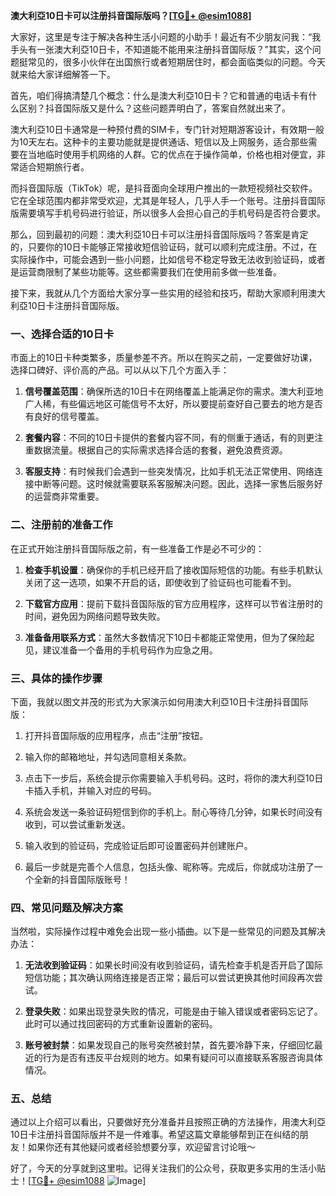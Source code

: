 **澳大利亞10日卡可以注册抖音国际版吗？[[TG💪+ @esim1088](https://t.me/s/esim1088)]**

大家好，这里是专注于解决各种生活小问题的小助手！最近有不少朋友问我：“我手头有一张澳大利亞10日卡，不知道能不能用来注册抖音国际版？”其实，这个问题挺常见的，很多小伙伴在出国旅行或者短期居住时，都会面临类似的问题。今天就来给大家详细解答一下。

首先，咱们得搞清楚几个概念：什么是澳大利亞10日卡？它和普通的电话卡有什么区别？抖音国际版又是什么？这些问题弄明白了，答案自然就出来了。

澳大利亞10日卡通常是一种预付费的SIM卡，专门针对短期游客设计，有效期一般为10天左右。这种卡的主要功能就是提供通话、短信以及上网服务，适合那些需要在当地临时使用手机网络的人群。它的优点在于操作简单，价格也相对便宜，非常适合短期旅行者。

而抖音国际版（TikTok）呢，是抖音面向全球用户推出的一款短视频社交软件。它在全球范围内都非常受欢迎，尤其是年轻人，几乎人手一个账号。注册抖音国际版需要填写手机号码进行验证，所以很多人会担心自己的手机号码是否符合要求。

那么，回到最初的问题：澳大利亞10日卡可以注册抖音国际版吗？答案是肯定的，只要你的10日卡能够正常接收短信验证码，就可以顺利完成注册。不过，在实际操作中，可能会遇到一些小问题，比如信号不稳定导致无法收到验证码，或者是运营商限制了某些功能等。这些都需要我们在使用前多做一些准备。

接下来，我就从几个方面给大家分享一些实用的经验和技巧，帮助大家顺利用澳大利亞10日卡注册抖音国际版。

### 一、选择合适的10日卡

市面上的10日卡种类繁多，质量参差不齐。所以在购买之前，一定要做好功课，选择口碑好、评价高的产品。可以从以下几个方面入手：

1. **信号覆盖范围**：确保所选的10日卡在网络覆盖上能满足你的需求。澳大利亚地广人稀，有些偏远地区可能信号不太好，所以要提前查好自己要去的地方是否有良好的信号覆盖。
   
2. **套餐内容**：不同的10日卡提供的套餐内容不同，有的侧重于通话，有的则更注重数据流量。根据自己的实际需求选择合适的套餐，避免浪费资源。

3. **客服支持**：有时候我们会遇到一些突发情况，比如手机无法正常使用、网络连接中断等问题。这时候就需要联系客服解决问题。因此，选择一家售后服务好的运营商非常重要。

### 二、注册前的准备工作

在正式开始注册抖音国际版之前，有一些准备工作是必不可少的：

1. **检查手机设置**：确保你的手机已经开启了接收国际短信的功能。有些手机默认关闭了这一选项，如果不开启的话，即使收到了验证码也可能看不到。

2. **下载官方应用**：提前下载抖音国际版的官方应用程序，这样可以节省注册时的时间，避免因为网络问题导致失败。

3. **准备备用联系方式**：虽然大多数情况下10日卡都能正常使用，但为了保险起见，建议准备一个备用的手机号码作为应急之用。

### 三、具体的操作步骤

下面，我就以图文并茂的形式为大家演示如何用澳大利亞10日卡注册抖音国际版：

1. 打开抖音国际版的应用程序，点击“注册”按钮。
   
2. 输入你的邮箱地址，并勾选同意相关条款。

3. 点击下一步后，系统会提示你需要输入手机号码。这时，将你的澳大利亞10日卡插入手机，并输入对应的号码。

4. 系统会发送一条验证码短信到你的手机上。耐心等待几分钟，如果长时间没有收到，可以尝试重新发送。

5. 输入收到的验证码，完成验证后即可设置密码并创建账户。

6. 最后一步就是完善个人信息，包括头像、昵称等。完成后，你就成功注册了一个全新的抖音国际版账号！

### 四、常见问题及解决方案

当然啦，实际操作过程中难免会出现一些小插曲。以下是一些常见的问题及其解决办法：

1. **无法收到验证码**：如果长时间没有收到验证码，请先检查手机是否开启了国际短信功能；其次确认网络连接是否正常；最后可以尝试更换其他时间段再次尝试。

2. **登录失败**：如果出现登录失败的情况，可能是由于输入错误或者密码忘记了。此时可以通过找回密码的方式重新设置新的密码。

3. **账号被封禁**：如果发现自己的账号突然被封禁，首先要冷静下来，仔细回忆最近的行为是否有违反平台规则的地方。如果有疑问可以直接联系客服咨询具体情况。

### 五、总结

通过以上介绍可以看出，只要做好充分准备并且按照正确的方法操作，用澳大利亞10日卡注册抖音国际版并不是一件难事。希望这篇文章能够帮到正在纠结的朋友！如果你还有其他疑问或者经验想要分享，欢迎留言讨论哦～

好了，今天的分享就到这里啦。记得关注我们的公众号，获取更多实用的生活小贴士！[[TG💪+ @esim1088](https://t.me/s/esim1088) ![Image](https://i.postimg.cc/4NQfJmqS/Snipaste-2025-05-13-00-14-12.png)]
